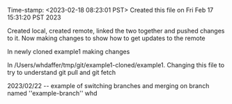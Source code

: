 Time-stamp: <2023-02-18 08:23:01 PST>
Created this file on Fri Feb 17 15:31:20 PST 2023

Created local, created remote, linked the two together and pushed changes to it. 
Now making changes to show how to get updates to the remote

In newly cloned example1 making changes

In /Users/whdaffer/tmp/git/example1-cloned/example1. Changing this file to try to understand git pull and git fetch


2023/02/22 -- example of switching branches and merging on branch named
''example-branch''
whd
